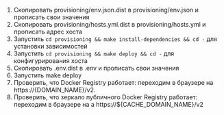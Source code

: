 1. Скопировать provisioning/env.json.dist в provisioning/env.json и прописать свои значения
2. Скопировать provisioning/hosts.yml.dist в provisioning/hosts.yml и прописать адрес хоста
3. Запустить `cd provisioning && make install-dependencies && cd -` для установки зависимостей
4. Запустить `cd provisioning && make deploy && cd -` для конфигурирования хоста
5. Скопировать .env.dist в .env и прописать свои значения
6. Запустить make deploy
7. Проверить, что Docker Registry работает: переходим в браузере на https://{DOMAIN_NAME}/v2. 
8. Проверить, что зеркало публичного Docker Registry работает: переходим в браузере на а https://${CACHE_DOMAIN_NAME}/v2
